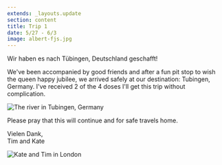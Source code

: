 ```yaml
---
extends: _layouts.update
section: content
title: Trip 1
date: 5/27 - 6/3
image: albert-fjs.jpg
---
```


Wir haben es nach Tübingen, Deutschland geschafft!

We've been accompanied by good friends and after a fun pit stop to wish the queen happy jubilee, we arrived safely at our destination: Tubingen, Germany. I've received 2 of the 4 doses I'll get this trip without complication. 

<img alt="The river in Tubingen, Germany" src="/assets/images/kate-tubingenriver.jpg" />

Please pray that this will continue and for safe travels home. 

Vielen Dank,<br>
Tim and Kate

<img alt="Kate and Tim in London" src="/assets/images/kate-tim-london.jpg" />
